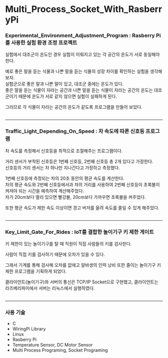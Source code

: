 # Multi_Process_Socket_With_RasberryPi

### Experimental_Environment_Adjustment_Program : Rasberry Pi를 사용한 실험 환경 조정 프로젝트
실험에서 대조군이 온도인 경우 실험이 이뤄지고 있는 각 공간의 온도가 서로 동일해야 한다.

예로 좋은 말을 듣는 식물과 나쁜 말을 듣는 식물의 성장 차이를 확인하는 실험을 생각해보자.</br>
실험군으로 좋은 말과 나쁜 말이 있고, 대조군 중에는 온도가 있다.</br>
좋은 말을 듣는 식물이 자라는 공간과 나쁜 말을 듣는 식물이 자라는 공간의 온도는 대조군이기 때문에 온도가 서로 같지 않으면 실험이 실패하게 된다.

그러므로 각 식물이 자라는 공간의 온도가 같도록 프로그램을 만들어 보았다.
</br></br>
***
### Traffic_Light_Depending_On_Speed : 차 속도에 따른 신호등 프로그램
차 속도를 측정해서 신호등을 최적으로 조절해주는 프로그램이다.

거리 센서가 부착된 신호등은 1번째 신호등, 2번째 신호등 총 2개 있다고 가정한다.</br>
신호등의 거리 센서는 차 하나만 지나간다고 가정하고 측정했다.

1번째 신호등에 측정되는 차의 20초 동안의 평균 속도를 계산한다.</br>
차의 평균 속도와 2번째 신호등에서과 차의 거리를 사용하여 2번째 신호등이 초록불이 켜져야 되는 시간을 예측하여 계산해주었다.</br>
차가 20cm보다 멀리 있으면 빨강불, 20cm보다 가까우면 초록불을 켜주었다.

또한 평균 속도가 제한 속도 이상이면 경고 버저를 울려 속도를 줄일 수 있게 해주었다.
</br></br>
***
### Key_Limit_Gate_For_Rides : IoT를 결합한 놀이기구 키 제한 게이트
키 제한이 있는 놀이기구를 탈 때 직원이 직접 사람들의 키를 검사한다.

사람이 직접 키를 검사하기 때문에 오차가 있을 수 있다.

그래서 기계를 통해 검사해 오차를 없애고 알바생의 인력 낭비 또한 줄이는 놀이기구 키 제한 프로그램을 기획하게 되었다.

클라이언트(놀이기구)와 서버의 통신은 TCP/IP Socket으로 구현했고, 클라이언트는 라즈베리파이에서 서버는 리눅스에서 실행하였다.
</br></br>
***
### 사용 기술
- C
- WiringPi Library
- Linux
- Rasberry Pi
- Temperature Sensor, DC Motor Sensor
- Multi Process Programing, Socket Programing
